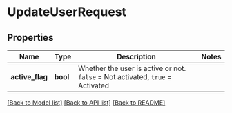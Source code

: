 # UpdateUserRequest

## Properties

Name | Type | Description | Notes
------------ | ------------- | ------------- | -------------
**active_flag** | **bool** | Whether the user is active or not. `false` = Not activated, `true` = Activated | 

[[Back to Model list]](../README.md#documentation-for-models) [[Back to API list]](../README.md#documentation-for-api-endpoints) [[Back to README]](../README.md)


